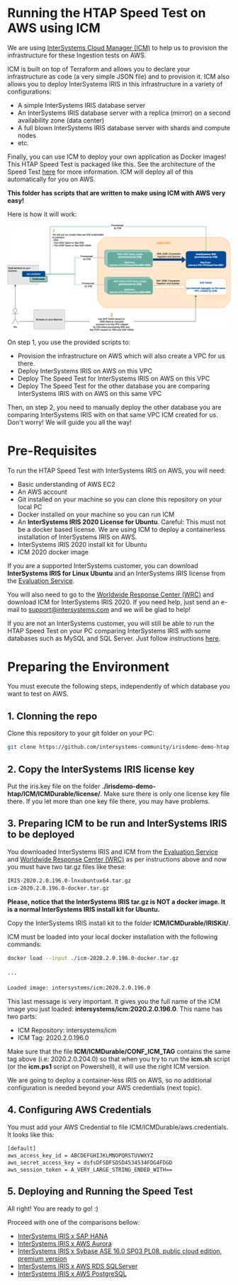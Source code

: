 # Running the HTAP Speed Test on AWS using ICM

We are using [InterSystems Cloud Manager (ICM)](https://docs.intersystems.com/irislatest/csp/docbook/Doc.View.cls?KEY=GICM_oview) to help us to provision the infrastructure for these Ingestion tests on AWS. 

ICM is built on top of Terraform and allows you to declare your infrastructure as code (a very simple JSON file) and to provision it. ICM also allows you to deploy InterSystems IRIS in this infrastructure in a variety of configurations:
* A simple InterSystems IRIS database server
* An InterSystems IRIS database server with a replica (mirror) on a second availability zone (data center)
* A full blown InterSystems IRIS database server with shards and compute nodes
* etc.

Finally, you can use ICM to deploy your own application as Docker images! This HTAP Speed Test is packaged like this. See the architecture of the Speed Test [here](https://github.com/intersystems-community/irisdemo-demo-htap/blob/master/README.md) for more information. ICM will deploy all of this automatically for you on AWS.

**This folder has scripts that are written to make using ICM with AWS very easy!** 

Here is how it will work:

![Deployment Diagram on AWS](/ICM/aws_speedtest_deployment.png?raw=true)

On step 1, you use the provided scripts to:
* Provision the infrastructure on AWS which will also create a VPC for us there.
* Deploy InterSystems IRIS on AWS on this VPC
* Deploy The Speed Test for InterSystems IRIS on AWS on this VPC
* Deploy The Speed Test for the other database you are comparing InterSystems IRIS with on AWS on this same VPC

Then, on step 2, you need to manually deploy the other database you are comparing InterSystems IRIS with on that same VPC ICM created for us. Don't worry! We will guide you all the way!

# Pre-Requisites

To run the HTAP Speed Test with InterSystems IRIS on AWS, you will need:
* Basic understanding of AWS EC2 
* An AWS account
* Git installed on your machine so you can clone this repository on your local PC
* Docker installed on your machine so you can run ICM
* An **InterSystems IRIS 2020 License for Ubuntu**. Careful: This must not be a docker based license. We are using ICM to deploy a containerless installation of InterSystems IRIS on AWS.
* InterSystems IRIS 2020 install kit for Ubuntu
* ICM 2020 docker image

If you are a supported InterSystems customer, you can download **InterSystems IRIS for Linux Ubuntu** and an InterSystems IRIS license from the [Evaluation Service](https://evaluation.intersystems.com).

You will also need to go to the [Worldwide Response Center (WRC)](https://wrc.intersystems.com) and download ICM for InterSystems IRIS 2020. If you need help, just send an e-mail to support@intersystems.com and we will be glad to help!

If you are not an InterSystems customer, you will still be able to run the HTAP Speed Test on your PC comparing InterSystems IRIS with some databases such as MySQL and SQL Server. Just follow instructions [here](https://github.com/intersystems-community/irisdemo-demo-htap/blob/master/README.md).


# Preparing the Environment

You must execute the following steps, independently of which database you want to test on AWS.

## 1. Clonning the repo

Clone this repository to your git folder on your PC:

```bash
git clone https://github.com/intersystems-community/irisdemo-demo-htap
```

## 2. Copy the InterSystems IRIS license key

Put the iris.key file on the folder **./irisdemo-demo-htap/ICM/ICMDurable/license/**. Make sure there is only one license key file there. If you let more than one key file there, you may have problems.

## 3. Preparing ICM to be run and InterSystems IRIS to be deployed

You downloaded InterSystems IRIS and ICM from the [Evaluation Service](https://evaluation.intersystems.com) and [Worldwide Response Center (WRC)](https://wrc.intersystems.com) as per instructions above and now you must have two tar.gz files like these:

```bash
IRIS-2020.2.0.196.0-lnxubuntux64.tar.gz
icm-2020.2.0.196.0-docker.tar.gz
```

**Please, notice that the InterSystems IRIS tar.gz is NOT a docker image. It is a normal InterSystems IRIS install kit for Ubuntu.**

Copy the InterSystems IRIS install kit to the folder **ICM/ICMDurable/IRISKit/**.

ICM must be loaded into your local docker installation with the following commands:
```bash
docker load --input ./icm-2020.2.0.196.0-docker.tar.gz

...

Loaded image: intersystems/icm:2020.2.0.196.0
```

This last message is very important. It gives you the full name of the ICM image you just loaded: **intersystems/icm:2020.2.0.196.0**. This name has two parts: 
- ICM Repository: intersystems/icm
- ICM Tag: 2020.2.0.196.0

Make sure that the file **ICM/ICMDurable/CONF_ICM_TAG** contains the same tag above (i.e: 2020.2.0.204.0) so that when you try to run the **icm.sh** script (or the **icm.ps1** script on Powershell), it will use the right ICM version.

We are going to deploy a container-less IRIS on AWS, so no additional configuration is needed beyond your AWS credentials (next topic). 

## 4. Configuring AWS Credentials

You must add your AWS Credential to file ICM/ICMDurable/aws.credentials. It looks like this:

```
[default]
aws_access_key_id = ABCDEFGHIJKLMNOPQRSTUVWXYZ
aws_secret_access_key = dsfsDFSDFSDSD4534534FDG4FDGD
aws_session_token = A_VERY_LARGE_STRING_ENDED_WITH==
```

## 5. Deploying and Running the Speed Test

All right! You are ready to go! :)

Proceed with one of the comparisons bellow:
* [InterSystems IRIS x SAP HANA](/ICM/DOC/IRIS_x_SAPHANA.md)
* [InterSystems IRIS x AWS Aurora](/ICM/DOC/IRIS_x_AWSAuroraMySql.md)
* [InterSystems IRIS x Sybase ASE 16.0 SP03 PL08, public cloud edition, premium version](/ICM/DOC/IRIS_x_SAPSybaseASE.md)	
* [InterSystems IRIS x AWS RDS SQLServer](/ICM/DOC/IRIS_x_MSSQLServerEnterprise.md)
* [InterSystems IRIS x AWS PostgreSQL](/ICM/DOC/IRIS_x_AWSPostgreSQL.md)